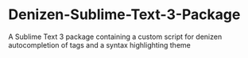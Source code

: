 # Denizen-Sublime-Text-3-Package
A Sublime Text 3 package containing a custom script for denizen autocompletion of tags and a syntax highlighting theme
